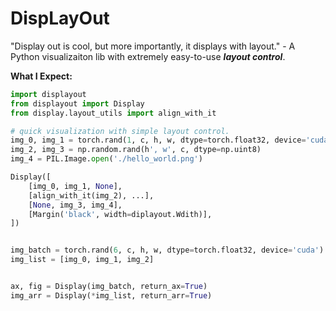 # DispLayOut
"Display out is cool, but more importantly, it displays with layout." - A Python visualizaiton lib with extremely easy-to-use ***layout control***.

**What I Expect:**
```Python
import displayout
from displayout import Display
from display.layout_utils import align_with_it

# quick visualization with simple layout control.
img_0, img_1 = torch.rand(1, c, h, w, dtype=torch.float32, device='cuda')
img_2, img_3 = np.random.rand(h', w', c, dtype=np.uint8)
img_4 = PIL.Image.open('./hello_world.png')

Display([
    [img_0, img_1, None],
    [align_with_it(img_2), ...],
    [None, img_3, img_4],
    [Margin('black', width=diplayout.Wdith)],
])


img_batch = torch.rand(6, c, h, w, dtype=torch.float32, device='cuda')
img_list = [img_0, img_1, img_2]


ax, fig = Display(img_batch, return_ax=True)
img_arr = Display(*img_list, return_arr=True)
```
